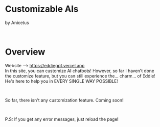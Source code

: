 # Customizable AIs
by Anicetus

<br/>

# Overview

Website --> https://eddiegpt.vercel.app
<br/>
In this site, you can customize AI chatbots! However, so far I haven't done the customize feature, but you can still experience the... charm... of Eddie! He's here to help you in EVERY SINGLE WAY POSSIBLE!

<br/>

So far, there isn't any customization feature. Coming soon!

<br/>

P.S: If you get any error messages, just reload the page!
